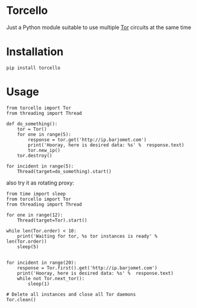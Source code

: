 Torcello
========

Just a Python module suitable to use multiple [Tor](https://www.torproject.org/) circuits at the same time

Installation
============

    pip install torcello

Usage
=====
```
from torcello import Tor
from threading import Thread

def do_something():
    tor = Tor()
    for one in range(5):
        response = tor.get('http://ip.barjomet.com')
        print('Hooray, here is desired data: %s' %  response.text)
        tor.new_ip()
    tor.destroy()

for incident in range(5):
    Thread(target=do_something).start()
```
also try it as rotating proxy:
```
from time import sleep
from torcello import Tor
from threading import Thread

for one in range(12):
    Thread(target=Tor).start()

while len(Tor.order) < 10:
    print('Waiting for tor, %s tor instances is ready' % len(Tor.order))
    sleep(5)


for incident in range(20):
    response = Tor.first().get('http://ip.barjomet.com')
    print('Hooray, here is desired data: %s' %  response.text)
    while not Tor.next_tor():
        sleep(1)

# Delete all instances and close all Tor daemons
Tor.clean()
